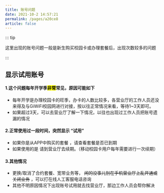 ```yaml
---
title: 账号问题
date: 2021-10-2 14:57:21
permalink: /pages/a20ce8
article: false
---
```


::: tip 

这里出现的账号问题一般是新生购买校园卡或办理套餐后，出现次数较多的问题

:::

## 显示试用账号

#### 1.这个问题每年开学季<mark>非常</mark>常见，原因可能如下
  
- 每年开学是办理校园卡的旺季，办卡的人数比较多，各营业厅的工作人员还没来得及与GiWiFi校园网进行对接，按以往正常情况来看，等待1~3天即可。
- 如果超过3天，可以去营业厅了解一下情况，以往也出现过工作人员把账号遗漏的情况
 
#### 2.正常使用过一段时间，突然显示 “试用” 

- 如果你是从APP中购买的套餐 <Badge text="套餐用户" /> ，请查看套餐是否已到期
- 如果使用的是 <Badge text="移动校园卡" type="error" vertical="middle" /> 请到营业厅去续期。（移动校园卡用户每年需要进行一次续期）

#### 3.其他情况

- <Badge text="校园卡用户" vertical="middle" />更换/取消了合约套餐、宽带业务等，
  ~~闲的没事儿别在手机营业厅上乱开通或关闭业务~~  ，可以打在线人工客服电话咨询
- 其他不明原因情况下出现账号试用就去找营业厅，那边工作人员会帮你解决



